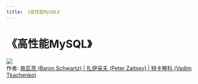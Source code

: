 ```yaml
---
title: 《高性能MySQL》
---
```

# 《高性能MySQL》
![](https://img1.doubanio.com/view/subject/l/public/s27783358.jpg)  
作者: [施瓦茨 (Baron Schwartz) | 扎伊采夫 (Peter Zaitsev) | 特卡琴科 (Vadim Tkachenko)]()